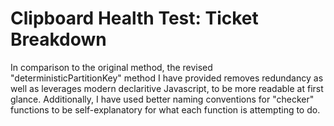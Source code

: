 # Clipboard Health Test: Ticket Breakdown

In comparison to the original method, the revised "deterministicPartitionKey" method I have provided removes redundancy as well as leverages modern declaritive Javascript, to be more readable at first glance. Additionally, I have used better naming conventions for "checker" functions to be self-explanatory for what each function is attempting to do.

